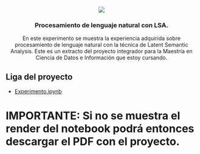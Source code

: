 <div id="top"></div>
<!-- PROJECT LOGO -->
<br />
<div align="center">
  
  <img src="https://www.globallogic.com/de/wp-content/uploads/sites/26/2019/10/Machine-Learning.jpg">

  <h3 align="center">Procesamiento de lenguaje natural con LSA.</h3>

  <p align="center">
    En este experimento se muestra la experiencia adquirida sobre procesamiento de lenguaje natural con la técnica de Latent Semantic Analysis. Este es un extracto del proyecto integrador para la Maestría en Ciencia de Datos e Información que estoy cursando.
  </p>
</div>

## Liga del proyecto

* [Experimento.ipynb](https://github.com/imedinam50/BrandProjects/blob/main/NLP/Experimento.ipynb)

# IMPORTANTE: Si no se muestra el render del notebook podrá entonces descargar el PDF con el proyecto.
